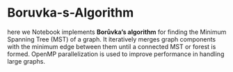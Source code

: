 # Boruvka-s-Algorithm
here we Notebook implements **Borůvka’s algorithm** for finding the Minimum Spanning Tree (MST) of a graph. It iteratively merges graph components with the minimum edge between them until a connected MST or forest is formed. OpenMP parallelization is used to improve performance in handling large graphs.
